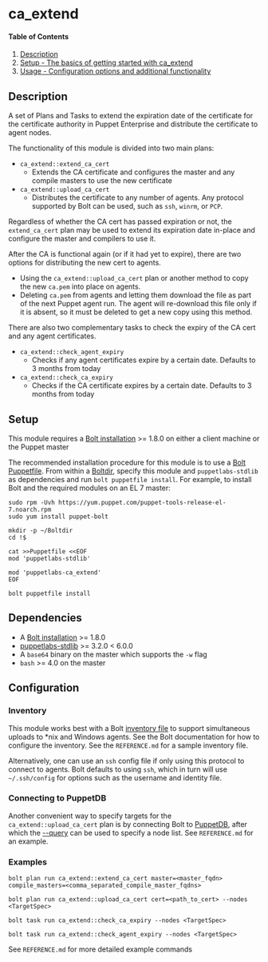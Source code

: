 # ca_extend

#### Table of Contents

1. [Description](#description)
2. [Setup - The basics of getting started with ca_extend](#setup)
3. [Usage - Configuration options and additional functionality](#usage)

## Description

A set of Plans and Tasks to extend the expiration date of the certificate for the certificate authority in Puppet Enterprise and distribute the certificate to agent nodes.

The functionality of this module is divided into two main plans:

*  `ca_extend::extend_ca_cert`
    * Extends the CA certificate and configures the master and any compile masters to use the new certificate
*  `ca_extend::upload_ca_cert`
    * Distributes the certificate to any number of agents.  Any protocol supported by Bolt can be used, such as `ssh`, `winrm`, or `PCP`.

Regardless of whether the CA cert has passed expiration or not, the `extend_ca_cert` plan may be used to extend its expiration date in-place and configure the master and compilers to use it.

After the CA is functional again (or if it had yet to expire), there are two options for distributing the new cert to agents.

* Using the `ca_extend::upload_ca_cert` plan or another method to copy the new `ca.pem` into place on agents.
* Deleting `ca.pem` from agents and letting them download the file as part of the next Puppet agent run.  The agent will re-download this file only if it is absent, so it must be deleted to get a new copy using this method.

There are also two complementary tasks to check the expiry of the CA cert and any agent certificates.

* `ca_extend::check_agent_expiry`
    * Checks if any agent certificates expire by a certain date.  Defaults to 3 months from today
* `ca_extend::check_ca_expiry`
    * Checks if the CA certificate expires by a certain date.  Defaults to 3 months from today

## Setup
This module requires a [Bolt installation](https://puppet.com/docs/bolt/latest/bolt_installing.html) >= 1.8.0 on either a client machine or the Puppet master

The recommended installation procedure for this module is to use a [Bolt Puppetfile](https://puppet.com/docs/bolt/latest/installing_tasks_from_the_forge.html#task-8928).  From within a [Boltdir](https://puppet.com/docs/bolt/latest/bolt_project_directories.html#embedded-project-directory), specify this module and `puppetlabs-stdlib` as dependencies and run `bolt puppetfile install`.  For example, to install Bolt and the required modules on an EL 7 master:

```
sudo rpm -Uvh https://yum.puppet.com/puppet-tools-release-el-7.noarch.rpm
sudo yum install puppet-bolt
```

```
mkdir -p ~/Boltdir
cd !$

cat >>Puppetfile <<EOF
mod 'puppetlabs-stdlib'

mod 'puppetlabs-ca_extend'
EOF

bolt puppetfile install
```

## Dependencies

*  A [Bolt installation](https://puppet.com/docs/bolt/latest/bolt_installing.html) >= 1.8.0
*  [puppetlabs-stdlib](https://puppet.com/docs/bolt/latest/bolt_installing.html) >= 3.2.0 < 6.0.0
*  A `base64` binary on the master which supports the `-w` flag
*  `bash` >= 4.0 on the master

## Configuration

### Inventory

This module works best with a Bolt [inventory file](https://puppet.com/docs/bolt/latest/inventory_file.html) to support simultaneous uploads to \*nix and Windows agents.  See the Bolt documentation for how to configure the inventory.  See the `REFERENCE.md` for a sample inventory file.

Alternatively, one can use an `ssh` config file if only using this protocol to connect to agents.  Bolt defaults to using `ssh`, which in turn will use `~/.ssh/config` for options such as the username and identity file.

### Connecting to PuppetDB

Another convenient way to specify targets for the `ca_extend::upload_ca_cert` plan is by connecting Bolt to [PuppetDB](https://puppet.com/docs/bolt/latest/bolt_connect_puppetdb.html), after which the [--query](https://puppet.com/docs/bolt/latest/bolt_command_reference.html#command-options) can be used to specify a node list. See `REFERENCE.md` for an example.

### Examples

```
bolt plan run ca_extend::extend_ca_cert master=<master_fqdn> compile_masters=<comma_separated_compile_master_fqdns>
```
```
bolt plan run ca_extend::upload_ca_cert cert=<path_to_cert> --nodes <TargetSpec>
```
```
bolt task run ca_extend::check_ca_expiry --nodes <TargetSpec>
```
```
bolt task run ca_extend::check_agent_expiry --nodes <TargetSpec>
```
See `REFERENCE.md` for more detailed example commands
